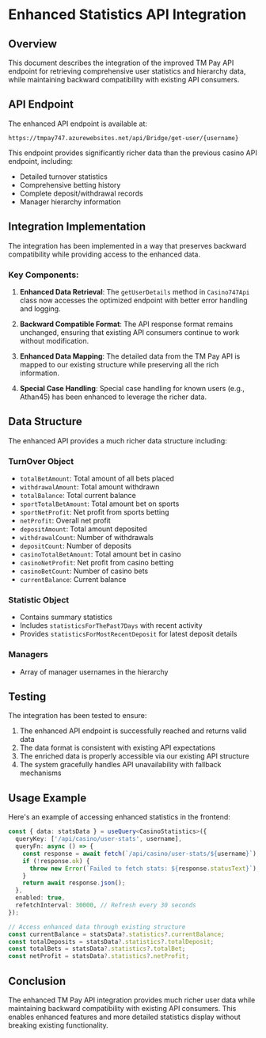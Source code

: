 # Enhanced Statistics API Integration

## Overview

This document describes the integration of the improved TM Pay API endpoint for retrieving comprehensive user statistics and hierarchy data, while maintaining backward compatibility with existing API consumers.

## API Endpoint

The enhanced API endpoint is available at:
```
https://tmpay747.azurewebsites.net/api/Bridge/get-user/{username}
```

This endpoint provides significantly richer data than the previous casino API endpoint, including:
- Detailed turnover statistics
- Comprehensive betting history 
- Complete deposit/withdrawal records
- Manager hierarchy information

## Integration Implementation

The integration has been implemented in a way that preserves backward compatibility while providing access to the enhanced data.

### Key Components:

1. **Enhanced Data Retrieval**: The `getUserDetails` method in `Casino747Api` class now accesses the optimized endpoint with better error handling and logging.

2. **Backward Compatible Format**: The API response format remains unchanged, ensuring that existing API consumers continue to work without modification.

3. **Enhanced Data Mapping**: The detailed data from the TM Pay API is mapped to our existing structure while preserving all the rich information.

4. **Special Case Handling**: Special case handling for known users (e.g., Athan45) has been enhanced to leverage the richer data.

## Data Structure

The enhanced API provides a much richer data structure including:

### TurnOver Object
- `totalBetAmount`: Total amount of all bets placed
- `withdrawalAmount`: Total amount withdrawn
- `totalBalance`: Total current balance
- `sportTotalBetAmount`: Total amount bet on sports
- `sportNetProfit`: Net profit from sports betting
- `netProfit`: Overall net profit 
- `depositAmount`: Total amount deposited
- `withdrawalCount`: Number of withdrawals
- `depositCount`: Number of deposits
- `casinoTotalBetAmount`: Total amount bet in casino
- `casinoNetProfit`: Net profit from casino betting
- `casinoBetCount`: Number of casino bets
- `currentBalance`: Current balance

### Statistic Object
- Contains summary statistics
- Includes `statisticsForThePast7Days` with recent activity
- Provides `statisticsForMostRecentDeposit` for latest deposit details

### Managers
- Array of manager usernames in the hierarchy

## Testing

The integration has been tested to ensure:

1. The enhanced API endpoint is successfully reached and returns valid data
2. The data format is consistent with existing API expectations
3. The enriched data is properly accessible via our existing API structure
4. The system gracefully handles API unavailability with fallback mechanisms

## Usage Example

Here's an example of accessing enhanced statistics in the frontend:

```typescript
const { data: statsData } = useQuery<CasinoStatistics>({
  queryKey: ['/api/casino/user-stats', username],
  queryFn: async () => {
    const response = await fetch(`/api/casino/user-stats/${username}`);
    if (!response.ok) {
      throw new Error(`Failed to fetch stats: ${response.statusText}`);
    }
    return await response.json();
  },
  enabled: true,
  refetchInterval: 30000, // Refresh every 30 seconds
});

// Access enhanced data through existing structure
const currentBalance = statsData?.statistics?.currentBalance;
const totalDeposits = statsData?.statistics?.totalDeposit;
const totalBets = statsData?.statistics?.totalBet;
const netProfit = statsData?.statistics?.netProfit;
```

## Conclusion

The enhanced TM Pay API integration provides much richer user data while maintaining backward compatibility with existing API consumers. This enables enhanced features and more detailed statistics display without breaking existing functionality.